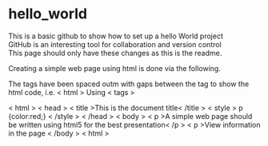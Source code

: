 # hello_world
This is a basic github to show how to set up a hello World project
<br/>GitHub is an interesting tool for collaboration and version control
<br/>This page should only have these changes as this is the readme.

Creating a simple web page using html is done via the following. 

The tags have been spaced outm with gaps between the tag to show the html code, i.e. < html >
Using < tags >
  
  <!-- <!DOCTYPE html> -->
  < html >
  < head >
    < title >This is the document title< /title >
  < style >
    p {color:red;}
    < /style >
  < /head >
  < body >
    < p >A simple web page should be written using html5 for the best presentation< /p >
    < p >View information in the page
    < /body >
  < html >
